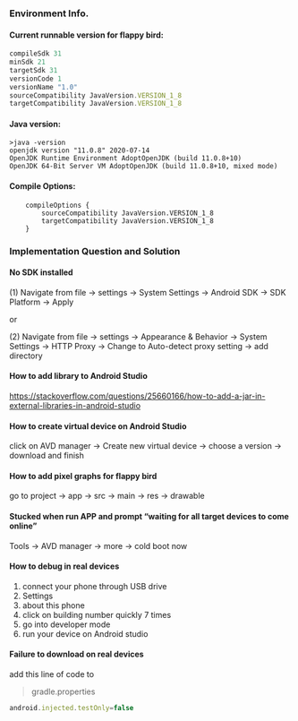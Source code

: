 ### Environment Info.

#### Current runnable version for flappy bird:

```javascript
compileSdk 31
minSdk 21
targetSdk 31
versionCode 1
versionName "1.0"
sourceCompatibility JavaVersion.VERSION_1_8
targetCompatibility JavaVersion.VERSION_1_8
```

#### Java version:

```
>java -version
openjdk version "11.0.8" 2020-07-14
OpenJDK Runtime Environment AdoptOpenJDK (build 11.0.8+10)
OpenJDK 64-Bit Server VM AdoptOpenJDK (build 11.0.8+10, mixed mode)
```

#### Compile Options:

```
    compileOptions {
        sourceCompatibility JavaVersion.VERSION_1_8
        targetCompatibility JavaVersion.VERSION_1_8
    }
```



### Implementation Question and Solution

#### No SDK installed

(1) Navigate from file -> settings -> System Settings -> Android SDK -> SDK Platform -> Apply

or 

(2) Navigate from file -> settings -> Appearance & Behavior -> System Settings -> HTTP Proxy -> Change to Auto-detect proxy setting -> add directory

#### How to add library to Android Studio

https://stackoverflow.com/questions/25660166/how-to-add-a-jar-in-external-libraries-in-android-studio

#### How to create virtual device on Android Studio

click on AVD manager -> Create new virtual device -> choose a version -> download and finish

#### How to add pixel graphs for flappy bird

go to project -> app -> src -> main -> res -> drawable

#### Stucked when run APP and prompt “waiting for all target devices to come online”

 Tools -> AVD manager -> more -> cold boot now

#### How to debug in real devices

1. connect your phone through USB drive
2. Settings
3. about this phone
4. click on building number quickly 7 times
5. go into developer mode
6. run your device on Android studio

#### Failure to download on real devices

add this line of code to 

> gradle.properties

```javascript
android.injected.testOnly=false
```


